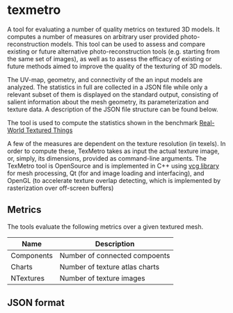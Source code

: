 # texmetro
A tool for evaluating a number of quality metrics on textured 3D models. It computes a number of measures on arbitrary user provided photo-reconstruction models. This tool can be used to assess and compare existing or future alternative photo-reconstruction tools (e.g. starting from the same set of images), as well as to assess the efficacy of existing or future methods aimed to improve the quality of the texturing of 3D models.

The UV-map, geometry, and connectivity of the an input models are analyzed. The statistics in full are collected in a JSON file while only a relevant subset of them is displayed on the standard output, consisting of salient information about the mesh geometry, its parameterization and texture data. A description of the JSON file structure can be found below.

The tool is used to compute the statistics shown in the benchmark  [Real-World Textured Things](http://texturedmesh.isti.cnr.it/index)


A few of the measures are dependent on the texture resolution (in texels). In order to compute these, TexMetro takes as input the actual texture image, or, simply, its dimensions, provided as command-line arguments.
The TexMetro tool is OpenSource and is implemented in C++ using [vcg library](https://github.com/cnr-isti-vclab/vcglib) for mesh processing, Qt (for and image loading and interfacing), and OpenGL (to accelerate texture overlap detecting, which is implemented by rasterization over off-screen buffers)
## Metrics
The tools evaluate the following metrics over a given textured mesh. 

Name  | Description
----------- | -------------
Components	| Number of connected compoents
Charts	    | Number of texture atlas charts
NTextures   |	Number of texture images
 

## JSON format 

